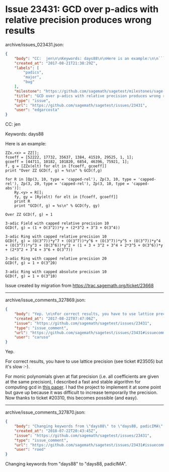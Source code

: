 # Issue 23431: GCD over p-adics with relative precision produces wrong results

archive/issues_023431.json:
```json
{
    "body": "CC:  jen\n\nKeywords: days88\n\nHere is an example:\n\n```\nZZx.<x> = ZZ[];\nfcoeff = [52222, 17732, 35637, 1384, 41519, 29525, 1, 1];\ngcoeff = [44711, 10182, 101820, 6854, 46396, 75921, 1];\nf, g = [ZZx(elt) for elt in [fcoeff, gcoeff]]\nprint \"Over ZZ GCD(f, g) = %s\\n\" % GCD(f,g)\n\nfor R in [Qp(3, 10, type = 'capped-rel'), Zp(3, 10, type = 'capped-rel'), Zp(3, 20, type = 'capped-rel'), Zp(3, 10, type = 'capped-abs')]:\n    Ry.<y> = R[];\n    fy, gy = [Ry(elt) for elt in [fcoeff, gcoeff]]\n    print R\n    print \"GCD(f, g) = %s\\n\" % GCD(fy, gy)\n```\n\n\n```\nOver ZZ GCD(f, g) = 1\n\n3-adic Field with capped relative precision 10\nGCD(f, g) = (1 + O(3^2))*y + (2*3^2 + 3^3 + O(3^4))\n\n3-adic Ring with capped relative precision 10\nGCD(f, g) = (O(3^7))*y^7 + (O(3^7))*y^6 + (O(3^7))*y^5 + (O(3^7))*y^4 + (O(3^7))*y^3 + (O(3^6))*y^2 + (1 + 3 + 3^2 + 3^4 + 2*3^5 + O(3^6))*y + (2*3^2 + 3^4 + 3^6 + O(3^7))\n\n3-adic Ring with capped relative precision 20\nGCD(f, g) = 1 + O(3^20)\n\n3-adic Ring with capped absolute precision 10\nGCD(f, g) = 1 + O(3^10)\n```\n\n\nIssue created by migration from https://trac.sagemath.org/ticket/23668\n\n",
    "created_at": "2017-08-21T21:38:29Z",
    "labels": [
        "padics",
        "major",
        "bug"
    ],
    "milestone": "https://github.com/sagemath/sagetest/milestones/sage-8.1",
    "title": "GCD over p-adics with relative precision produces wrong results",
    "type": "issue",
    "url": "https://github.com/sagemath/sagetest/issues/23431",
    "user": "edgarcosta"
}
```
CC:  jen

Keywords: days88

Here is an example:

```
ZZx.<x> = ZZ[];
fcoeff = [52222, 17732, 35637, 1384, 41519, 29525, 1, 1];
gcoeff = [44711, 10182, 101820, 6854, 46396, 75921, 1];
f, g = [ZZx(elt) for elt in [fcoeff, gcoeff]]
print "Over ZZ GCD(f, g) = %s\n" % GCD(f,g)

for R in [Qp(3, 10, type = 'capped-rel'), Zp(3, 10, type = 'capped-rel'), Zp(3, 20, type = 'capped-rel'), Zp(3, 10, type = 'capped-abs')]:
    Ry.<y> = R[];
    fy, gy = [Ry(elt) for elt in [fcoeff, gcoeff]]
    print R
    print "GCD(f, g) = %s\n" % GCD(fy, gy)
```


```
Over ZZ GCD(f, g) = 1

3-adic Field with capped relative precision 10
GCD(f, g) = (1 + O(3^2))*y + (2*3^2 + 3^3 + O(3^4))

3-adic Ring with capped relative precision 10
GCD(f, g) = (O(3^7))*y^7 + (O(3^7))*y^6 + (O(3^7))*y^5 + (O(3^7))*y^4 + (O(3^7))*y^3 + (O(3^6))*y^2 + (1 + 3 + 3^2 + 3^4 + 2*3^5 + O(3^6))*y + (2*3^2 + 3^4 + 3^6 + O(3^7))

3-adic Ring with capped relative precision 20
GCD(f, g) = 1 + O(3^20)

3-adic Ring with capped absolute precision 10
GCD(f, g) = 1 + O(3^10)
```


Issue created by migration from https://trac.sagemath.org/ticket/23668





---

archive/issue_comments_327869.json:
```json
{
    "body": "Yep. \n\nFor correct results, you have to use lattice precision (see ticket #23505) but it's slow :-).\n\nFor monic polynomials given at flat precision (i.e. all coefficients are given at the same precision), I described a fast and stable algorithm for computing gcd in [this paper](http://xavier.toonywood.org/papers/publis/euclide.pdf). I had the project to implement it at some point but gave up because it was difficult to increase temporarily the precision. Now thanks to ticket #20310, this becomes possible (and easy).",
    "created_at": "2017-08-22T07:47:06Z",
    "issue": "https://github.com/sagemath/sagetest/issues/23431",
    "type": "issue_comment",
    "url": "https://github.com/sagemath/sagetest/issues/23431#issuecomment-327869",
    "user": "caruso"
}
```

Yep. 

For correct results, you have to use lattice precision (see ticket #23505) but it's slow :-).

For monic polynomials given at flat precision (i.e. all coefficients are given at the same precision), I described a fast and stable algorithm for computing gcd in [this paper](http://xavier.toonywood.org/papers/publis/euclide.pdf). I had the project to implement it at some point but gave up because it was difficult to increase temporarily the precision. Now thanks to ticket #20310, this becomes possible (and easy).



---

archive/issue_comments_327870.json:
```json
{
    "body": "Changing keywords from \"days88\" to \"days88, padicIMA\".",
    "created_at": "2018-07-22T20:43:45Z",
    "issue": "https://github.com/sagemath/sagetest/issues/23431",
    "type": "issue_comment",
    "url": "https://github.com/sagemath/sagetest/issues/23431#issuecomment-327870",
    "user": "roed"
}
```

Changing keywords from "days88" to "days88, padicIMA".
